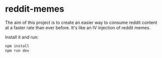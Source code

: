 # reddit-memes
The aim of this project is to create an easier way to consume reddit content at a faster rate than ever before. It's like an IV injection of reddit memes.

Install it and run:

```sh
npm install
npm run dev
```
